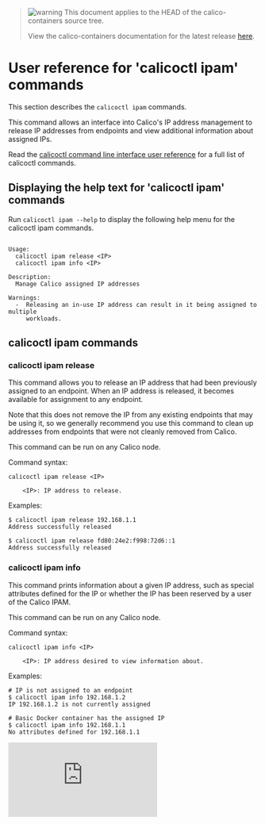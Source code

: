 <!--- master only -->
> ![warning](../images/warning.png) This document applies to the HEAD of the calico-containers source tree.
>
> View the calico-containers documentation for the latest release [here](https://github.com/projectcalico/calico-containers/blob/v0.14.0/README.md).
<!--- else
> You are viewing the calico-containers documentation for release **release**.
<!--- end of master only -->

# User reference for 'calicoctl ipam' commands

This section describes the `calicoctl ipam` commands.

This command allows an interface into Calico's IP address management to release 
IP addresses from endpoints and view additional information about assigned IPs.

Read the [calicoctl command line interface user reference](../calicoctl.md) for a full list of calicoctl commands.

## Displaying the help text for 'calicoctl ipam' commands

Run `calicoctl ipam --help` to display the following help menu for the 
calicoctl ipam commands.

```

Usage:
  calicoctl ipam release <IP>
  calicoctl ipam info <IP>

Description:
  Manage Calico assigned IP addresses

Warnings:
  -  Releasing an in-use IP address can result in it being assigned to multiple
     workloads.

```

## calicoctl ipam commands


### calicoctl ipam release <IP>

This command allows you to release an IP address that had been previously 
assigned to an endpoint.  When an IP address is released, it becomes available 
for assignment to any endpoint.

Note that this does not remove the IP from any existing endpoints that may be 
using it, so we generally recommend you use this command to clean up addresses 
from endpoints that were not cleanly removed from Calico.

This command can be run on any Calico node. 

Command syntax:

```
calicoctl ipam release <IP>

    <IP>: IP address to release.
```

Examples:

```
$ calicoctl ipam release 192.168.1.1
Address successfully released

$ calicoctl ipam release fd80:24e2:f998:72d6::1
Address successfully released
```

### calicoctl ipam info <IP>

This command prints information about a given IP address, such as special 
attributes defined for the IP or whether the IP has been reserved by a user of 
the Calico IPAM.

This command can be run on any Calico node.

Command syntax:

```
calicoctl ipam info <IP>

    <IP>: IP address desired to view information about.
```

Examples:

```
# IP is not assigned to an endpoint
$ calicoctl ipam info 192.168.1.2
IP 192.168.1.2 is not currently assigned

# Basic Docker container has the assigned IP
$ calicoctl ipam info 192.168.1.1
No attributes defined for 192.168.1.1
```
[![Analytics](https://ga-beacon.appspot.com/UA-52125893-3/calico-containers/docs/calicoctl/ipam.md?pixel)](https://github.com/igrigorik/ga-beacon)
